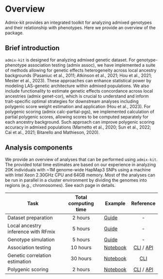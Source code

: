 # Overview

Admix-kit provides an integrated toolkit for analyzing admixed genotypes and their relationship with phenotypes. Here we provide an overview of the package.


## Brief introduction
`admix-kit` is designed for analyzing admixed genetic dataset. For genotype-phenotype association testing (admix assoc), we have implemented a suite of methods allowing for genetic effects heterogeneity across local ancestry backgrounds (Pasaniuc et al., 2011; Atkinson et al., 2021; Hou et al., 2021; Mester et al., 2023). These approaches can enhance statistical power by modeling LAS-genetic architecture within admixed populations. We also include functionality to estimate genetic effects concordance across local ancestries (admix genet-cor), which is crucial to understand and inform trait-specific optimal strategies for downstream analyses including polygenic score weight estimation and application (Hou et al., 2023). For polygenic scoring (admix calc-partial-pgs), we implemented calculation of partial polygenic scores, allowing scores to be computed separately for each ancestry background. Such approach can improve polygenic scoring accuracy in admixed populations  (Marnetto et al., 2020; Sun et al., 2022; Cai et al., 2021; Bitarello and Mathieson, 2020).

## Analysis components

We provide an overview of analyses that can be performed using `admix-kit`. The provided total time estimates are based on our experience in analyzing 20K individuals with ~1M genome-wide HapMap3 SNPs using a machine with Intel Xeon 2.30GHz CPU and 64GB memory. Most of the analyses can be run in parallel in a cluster environment by dividing the genomes into regions (e.g., chromosomes). See each page in details.

| Task                                | Total computing time | Example                               |                          Reference                           |
| ----------------------------------- | :------------------: | ------------------------------------- | :----------------------------------------------------------: |
| Dataset preparation                 |       2 hours        | [Guide](prepare-dataset.md)           |                              -                               |
| Local ancestry inference with RFmix |       5 hours        | [Guide](rfmix.md)                     |                              -                               |
| Genotype simulation                 |       5 hours        | [Guide](simulate-admix-genotype.md)   |                              -                               |
| Association testing                 |       10 hours       | [Notebook](notebooks/assoc.ipynb)     | [CLI](cli/assoc-test.md) / [API](api.md#association-testing) |
| Genetic correlation estimation      |       30 hours       | [Notebook](notebooks/genet-cor.ipynb) |                   [CLI](cli/genet-cor.md)                    |
| Polygenic scoring                   |       2 hours        | [Notebook](notebooks/pgs.ipynb)       |     [CLI](cli/pgs.md) / [API](api.md#polygenic-scoring)      |
